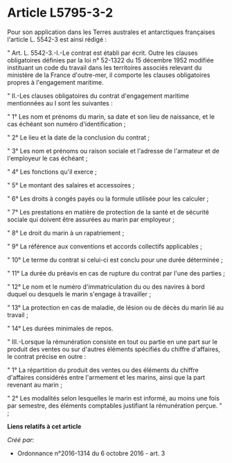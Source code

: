 # Article L5795-3-2

Pour son application dans les Terres australes et antarctiques françaises l'article L. 5542-3 est ainsi rédigé : 

" Art. L. 5542-3.-I.-Le contrat est établi par écrit. Outre les clauses obligatoires définies par la loi n° 52-1322 du 15
décembre 1952 modifiée instituant un code du travail dans les territoires associés relevant du ministère de la France
d'outre-mer, il comporte les clauses obligatoires propres à l'engagement maritime. 

" II.-Les clauses obligatoires du contrat d'engagement maritime mentionnées au I sont les suivantes : 

" 1° Les nom et prénoms du marin, sa date et son lieu de naissance, et le cas échéant son numéro d'identification ; 

" 2° Le lieu et la date de la conclusion du contrat ; 

" 3° Les nom et prénoms ou raison sociale et l'adresse de l'armateur et de l'employeur le cas échéant ; 

" 4° Les fonctions qu'il exerce ; 

" 5° Le montant des salaires et accessoires ; 

" 6° Les droits à congés payés ou la formule utilisée pour les calculer ; 

" 7° Les prestations en matière de protection de la santé et de sécurité sociale qui doivent être assurées au marin par
employeur ; 

" 8° Le droit du marin à un rapatriement ; 

" 9° La référence aux conventions et accords collectifs applicables ; 

" 10° Le terme du contrat si celui-ci est conclu pour une durée déterminée ; 

" 11° La durée du préavis en cas de rupture du contrat par l'une des parties ; 

" 12° Le nom et le numéro d'immatriculation du ou des navires à bord duquel ou desquels le marin s'engage à travailler ; 

" 13° La protection en cas de maladie, de lésion ou de décès du marin lié au travail ; 

" 14° Les durées minimales de repos. 

" III.-Lorsque la rémunération consiste en tout ou partie en une part sur le produit des ventes ou sur d'autres éléments
spécifiés du chiffre d'affaires, le contrat précise en outre : 

" 1° La répartition du produit des ventes ou des éléments du chiffre d'affaires considérés entre l'armement et les marins,
ainsi que la part revenant au marin ; 

" 2° Les modalités selon lesquelles le marin est informé, au moins une fois par semestre, des éléments comptables justifiant
la rémunération perçue. "  ;

**Liens relatifs à cet article**

_Créé par_:

  - Ordonnance n°2016-1314 du 6 octobre 2016 - art. 3
